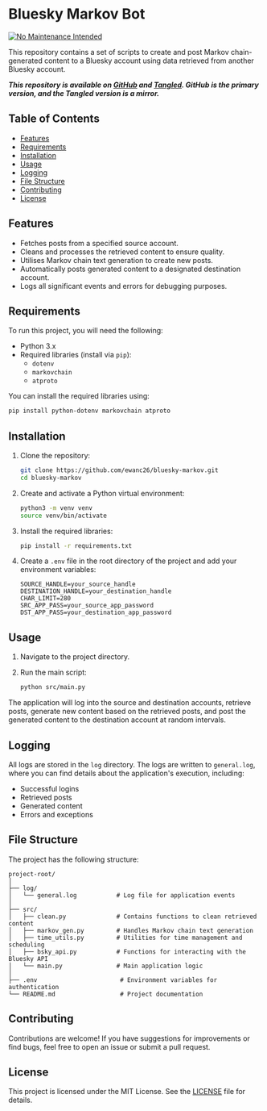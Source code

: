# Bluesky Markov Bot

[![No Maintenance Intended](http://unmaintained.tech/badge.svg)](http://unmaintained.tech/)

This repository contains a set of scripts to create and post Markov chain-generated content to a Bluesky account using data retrieved from another Bluesky account.

***This repository is available on [GitHub](https://github.com/ewanc26/bluesky-markov) and [Tangled](https://tangled.sh/did:plc:ofrbh253gwicbkc5nktqepol/bluesky-markov). GitHub is the primary version, and the Tangled version is a mirror.***

## Table of Contents

- [Features](#features)
- [Requirements](#requirements)
- [Installation](#installation)
- [Usage](#usage)
- [Logging](#logging)
- [File Structure](#file-structure)
- [Contributing](#contributing)
- [License](#license)

## Features

- Fetches posts from a specified source account.
- Cleans and processes the retrieved content to ensure quality.
- Utilises Markov chain text generation to create new posts.
- Automatically posts generated content to a designated destination account.
- Logs all significant events and errors for debugging purposes.

## Requirements

To run this project, you will need the following:

- Python 3.x
- Required libraries (install via `pip`):
  - `dotenv`
  - `markovchain`
  - `atproto`

You can install the required libraries using:

```bash
pip install python-dotenv markovchain atproto
```

## Installation

1. Clone the repository:

   ```bash
   git clone https://github.com/ewanc26/bluesky-markov.git
   cd bluesky-markov
   ```

2. Create and activate a Python virtual environment:

   ```bash
   python3 -m venv venv
   source venv/bin/activate
   ```

3. Install the required libraries:

   ```bash
   pip install -r requirements.txt
   ```

4. Create a `.env` file in the root directory of the project and add your environment variables:

   ```plaintext
   SOURCE_HANDLE=your_source_handle
   DESTINATION_HANDLE=your_destination_handle
   CHAR_LIMIT=280
   SRC_APP_PASS=your_source_app_password
   DST_APP_PASS=your_destination_app_password
   ```

## Usage

1. Navigate to the project directory.
2. Run the main script:

   ```bash
   python src/main.py
   ```

The application will log into the source and destination accounts, retrieve posts, generate new content based on the retrieved posts, and post the generated content to the destination account at random intervals.

## Logging

All logs are stored in the `log` directory. The logs are written to `general.log`, where you can find details about the application's execution, including:

- Successful logins
- Retrieved posts
- Generated content
- Errors and exceptions

## File Structure

The project has the following structure:

```plaintext
project-root/
│
├── log/
│   └── general.log           # Log file for application events
│
├── src/
│   ├── clean.py              # Contains functions to clean retrieved content
│   ├── markov_gen.py         # Handles Markov chain text generation
│   ├── time_utils.py         # Utilities for time management and scheduling
│   ├── bsky_api.py           # Functions for interacting with the Bluesky API
│   └── main.py               # Main application logic
│
├── .env                       # Environment variables for authentication
└── README.md                  # Project documentation
```

## Contributing

Contributions are welcome! If you have suggestions for improvements or find bugs, feel free to open an issue or submit a pull request.

## License

This project is licensed under the MIT License. See the [LICENSE](LICENSE) file for details.
